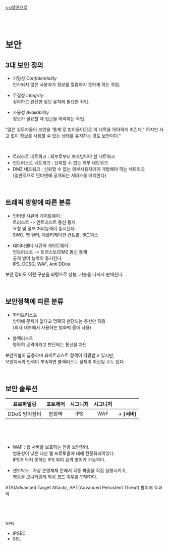 [<<메인으로](https://github.com/AtomicLiquors/Network_Wiki_Chb)

&nbsp;  
&nbsp;  
# **보안**
## **3대 보안 정의**
- 기밀성 *Confidentiality*  
인가되지 않은 사용자가 정보를 열람하지 못하게 하는 작업.

- 무결성 *Integrity*  
정확하고 완전한 정보 유지에 필요한 작업.  

- 가용성 *Availability*  
정보가 필요할 때 접근을 허락하는 작업.  

"많은 실무자들이 보안을 '통제'로 받아들이므로 이 대목을 의아하게 여긴다."
하지만 사고 없이 정보를 사용할 수 있는 상태를 유지하는 것도 보안이다."

 
&nbsp;
 
- 트러스트 네트워크 : 외부로부터 보호받아야 할 네트워크
- 언트러스트 네트워크 : 신뢰할 수 없는 외부 네트워크
- DMZ 네트워크 : 신뢰할 수 없는 외부사용자에게 개방해야 하는 네트워크  
(일반적으로 인터넷에 공개되는 서비스를 배치한다)

 
&nbsp;

## **트래픽 방향에 따른 분류**

- 인터넷 시큐어 게이트웨이 :   
트러스트 -> 언트러스트 통신 통제  
요청 및 정보 처리능력이 중시된다.   
SWG, 웹 필터, 애플리케이션 컨트롤, 샌드박스

- 데이터센터 시큐어 게이트웨이 :   
언트러스트 -> 트러스트/DMZ 통신 통제   
공격 방어 능력이 중시된다.  
IPS, DCSG, WAF, Anti DDos

보안 장비도 이런 구분을 바탕으로 성능, 기능을 나눠서 판매한다.  


 
&nbsp;

## **보안정책에 따른 분류**
- 화이트리스트  
방어에 문제가 없다고 명확히 판단되는 통신만 허용  
(회사 내부에서 사용하는 방화벽 등에 사용)

- 블랙리스트  
명확히 공격이라고 판단되는 통신을 차단

보안위협이 급증하며 화이트리스트 정책이 각광받고 있지만,  
보안지식과 인력이 부족하면 블랙리스트 정책이 최선일 수도 있다. 
 
&nbsp;
 

## **보안 솔루션**

|프로파일링|포트제어|시그니처|시그니처||
|:--:|:--:|:--:|:--:|:--:|
|DDoS 방어장비|방화벽|IPS|WAF|→ **[서버]**|

 
&nbsp;
 

 
&nbsp;
 
- WAF : 웹 서버를 보호하는 전용 보안장비.  
범용성이 낮은 대신 웹 프로토콜에 대해 전문화되어있다.  
IPS가 막지 못하는 IPS 회피 공격 방어가 가능하다.

- 샌드박스 : 
가상 운영체제 안에서 각종 파일을 직접 실행시키고,  
행동을 모니터링해 악성 코드 여부를 판별한다.

ATA(Advanced Target Attack), APT(Advanced Persistent Threat) 방어에 효과적

 
&nbsp;
 
 
&nbsp;
 
VPN
- IPSEC
- SSL